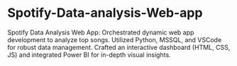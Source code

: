 # Spotify-Data-analysis-Web-app
Spotify Data Analysis Web App: Orchestrated dynamic web app development to analyze top songs. Utilized Python, MSSQL, and VSCode for robust data management. Crafted an interactive dashboard (HTML, CSS, JS) and integrated Power BI for in-depth visual insights.
